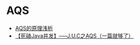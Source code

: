 AQS
====

- [AQS的原理浅析](http://ifeve.com/java-special-troops-aqs/)
- [【死磕Java并发】—–J.U.C之AQS（一篇就够了）](https://juejin.im/entry/5ae02a7c6fb9a07ac76e7b70)